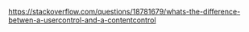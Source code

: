 https://stackoverflow.com/questions/18781679/whats-the-difference-betwen-a-usercontrol-and-a-contentcontrol